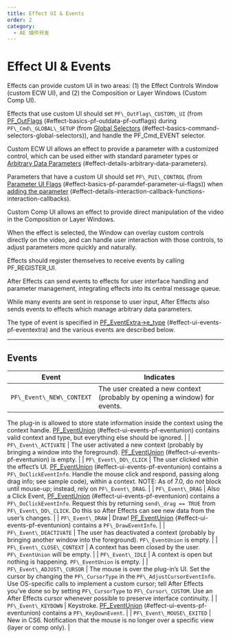 ```yaml
---
title: Effect UI & Events
order: 2
category:
  - AE 插件开发
---
```


# Effect UI & Events

Effects can provide custom UI in two areas: (1) the Effect Controls Window (custom ECW UI), and (2) the Composition or Layer Windows (Custom Comp UI).

Effects that use custom UI should set `PF\_OutFlag\_CUSTOM\_UI` (from [PF_OutFlags](../effect-basics/PF_OutData.html) (#effect-basics-pf-outdata-pf-outflags) during `PF\_Cmd\_GLOBAL\_SETUP` (from [Global Selectors](../effect-basics/command-selectors.html) (#effect-basics-command-selectors-global-selectors)), and handle the PF_Cmd_EVENT selector.

Custom ECW UI allows an effect to provide a parameter with a customized control, which can be used either with standard parameter types or [Arbitrary Data Parameters](../effect-details/arbitrary-data-parameters.html) (#effect-details-arbitrary-data-parameters).

Parameters that have a custom UI should set `PF\_PUI\_CONTROL` (from [Parameter UI Flags](../effect-basics/PF_ParamDef.html) (#effect-basics-pf-paramdef-parameter-ui-flags)) when [adding the parameter](../effect-details/interaction-callback-functions.html) (#effect-details-interaction-callback-functions-interaction-callbacks).

Custom Comp UI allows an effect to provide direct manipulation of the video in the Composition or Layer Windows.

When the effect is selected, the Window can overlay custom controls directly on the video, and can handle user interaction with those controls, to adjust parameters more quickly and naturally.

Effects should register themselves to receive events by calling PF_REGISTER_UI.

After Effects can send events to effects for user interface handling and parameter management, integrating effects into its central message queue.

While many events are sent in response to user input, After Effects also sends events to effects which manage arbitrary data parameters.

The type of event is specified in [PF_EventExtra->e_type](PF_EventExtra.html) (#effect-ui-events-pf-eventextra) and the various events are described below.

---

## Events

| **Event**                 | **Indicates**                                                             |
| ------------------------- | ------------------------------------------------------------------------- |
| `PF\_Event\_NEW\_CONTEXT` | The user created a new context (probably by opening a window) for events. |

The plug-in is allowed to store state information inside the context using the context handle.
[PF_EventUnion](PF_EventUnion.html) (#effect-ui-events-pf-eventunion) contains valid context and type, but everything else should be ignored. |
| `PF\_Event\_ACTIVATE` | The user activated a new context (probably by bringing a window into the foreground). [PF_EventUnion](PF_EventUnion.html) (#effect-ui-events-pf-eventunion) is empty. |
| `PF\_Event\_DO\_CLICK` | The user clicked within the effect’s UI. [PF_EventUnion](PF_EventUnion.html) (#effect-ui-events-pf-eventunion) contains a `PF\_DoClickEventInfo`.
Handle the mouse click and respond, passing along drag info; see sample code), within a context.
NOTE: As of 7.0, do _not_ block until mouse-up; instead, rely on `PF\_Event\_DRAG`. |
| `PF\_Event\_DRAG` | Also a Click Event, [PF_EventUnion](PF_EventUnion.html) (#effect-ui-events-pf-eventunion) contains a `PF\_DoClickEventInfo`.
Request this by returning `send\_drag == TRUE` from `PF\_Event\_DO\_CLICK`.
Do this so After Effects can see new data from the user’s changes. |
| `PF\_Event\_DRAW` | Draw! [PF_EventUnion](PF_EventUnion.html) (#effect-ui-events-pf-eventunion) contains a `PF\_DrawEventInfo`. |
| `PF\_Event\_DEACTIVATE` | The user has deactivated a context (probably by bringing another window into the foreground). `PF\_EventUnion` is empty. |
| `PF\_Event\_CLOSE\_CONTEXT` | A context has been closed by the user. `PF\_EventUnion` will be empty. |
| `PF\_Event\_IDLE` | A context is open but nothing is happening. `PF\_EventUnion` is empty. |
| `PF\_Event\_ADJUST\_CURSOR` | The mouse is over the plug-in’s UI. Set the cursor by changing the `PF\_CursorType` in the `PF\_AdjustCursorEventInfo`.
Use OS-specific calls to implement a custom cursor; tell After Effects you’ve done so by setting `PF\_CursorType` to `PF\_Cursor\_CUSTOM`.
Use an After Effects cursor whenever possible to preserve interface continuity. |
| `PF\_Event\_KEYDOWN` | Keystroke. [PF_EventUnion](PF_EventUnion.html) (#effect-ui-events-pf-eventunion) contains a `PF\_KeyDownEvent`. |
| `PF\_Event\_MOUSE\_EXITED` | New in CS6. Notification that the mouse is no longer over a specific view (layer or comp only). |

